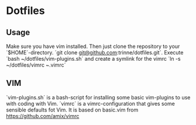# Dotfiles

## Usage
Make sure you have vim installed. Then just clone the repository to your ´$HOME´-directory.
´git clone git@github.com:trinne/dotfiles.git´.
Execute ´bash ~/dotfiles/vim-plugins.sh´ and create a symlink for the vimrc ´ln -s ~/dotfiles/vimrc ~.vimrc´

## VIM
´vim-plugins.sh´ is a bash-script for installing some basic vim-plugins to use with coding with Vim.
´vimrc´ is a vimrc-configuration that gives some sensible defaults fot Vim. It is based on basic.vim from https://github.com/amix/vimrc
